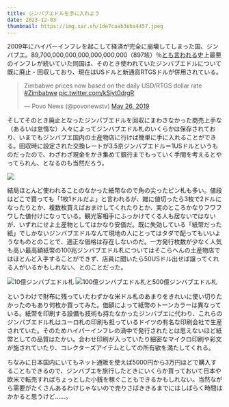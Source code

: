 ```yaml
---
title: ジンバブエドルを手に入れよう
date: 2023-12-03
thumbnail: https://img.xar.sh/1de7caab3eba4457.jpeg
---
```


2009年にハイパーインフレを起こして経済が完全に崩壊してしまった国、ジンバブエ。89,700,000,000,000,000,000,000（897垓）％[とも言われる](http://www3.u-toyama.ac.jp/kkarato/2020/economics/handout/economics-2020-12-0720.pdf)史上最悪のインフレが続いていた同国は、そのとき使われていたジンバブエドルについて既に廃止・回収しており、現在はUSドルと新通貨RTGSドルが併用されている。

<blockquote class="twitter-tweet"><p lang="en" dir="ltr">Zimbabwe prices now based on the daily USD/RTGS dollar rate <a href="https://twitter.com/hashtag/Zimbabwe?src=hash&amp;ref_src=twsrc%5Etfw">#Zimbabwe</a> <a href="https://t.co/kSiyt0drgR">pic.twitter.com/kSiyt0drgR</a></p>&mdash; Povo News (@povonewstv) <a href="https://twitter.com/povonewstv/status/1132673832546906115?ref_src=twsrc%5Etfw">May 26, 2019</a></blockquote> <script async src="https://platform.twitter.com/widgets.js" charset="utf-8"></script>

そしてそのとき廃止となったジンバブエドルを回収にまわさなかった商売上手な（あるいは怠惰な）人々によってジンバブエドル札のいくらかは保存されており、いまでもジンバブエ国内の土産物店に行けば簡単に手に入れることができる。回収時に設定された交換レートが3.5京ジンバブエドル＝1USドルというものだったので、わざわざ現金をかき集めて銀行までもっていく手間を考えるとやってられん、となるのも当然だろう。

![](https://img.xar.sh/1884882617f47519.jpeg)

結局ほとんど使われることのなかった紙幣なので角の尖ったピン札も多い。値段はどこで買っても「1枚1ドルだよ」と言われるが、雑に値切ったら3枚で2ドルになったりとか、複数枚買えばおまけしてくれたりとか、実のところかなりフワフワした値付けになっている。観光客相手にふっかけてくる人も居ないではないが、いずれにせよ土産物としてはかなり安価だ。既に失効している「紙幣だった紙」でしかないジンバブエドルなんて現地の人にとってはタダで配ってもいいようなものとのことで、適正な価格は存在しないのだ。一方発行枚数が少なく人気も高い最高額紙幣の100兆ジンバブエドル札についてはそこらへんの土産物店ではほとんど入手することができず、店員に聞いたら50USドル出せば譲ってくれる人がいるかもしれない、とのことだった。

![10億ジンバブエドル札](https://img.xar.sh/1de7caab3eba4457.jpeg)
![100億ジンバブエドル札と500億ジンバブエドル札](https://img.xar.sh/6fb741e6b6ec1cd9.jpeg)

というわけで財布に残っていたわずかな米ドル札のあまりをきれいに使い切りたかったのもあり何枚か買ってみた。価額によって紙幣のトーンカラーは異なっている。紙幣を印刷する設備も技術も持たなかったジンバブエに代わり、これらのジンバブエドル札はユーロ札の印刷も担っているドイツの有名な印刷会社で生産されていた。そのためハイパーインフレの渦中で発行されたとは思えないほど紙幣としての品質はたかい。合わせ印刷が入っていたり細密なマイクロ印刷や彩文が施されていたり、コレクターズアイテムとしての所有欲を満たしてくれる。

ちなみに日本国内にいてもネット通販を使えば5000円から3万円ほどで購入することもできるので、ジンバブエを旅行したときにいくらか買っておいて日本や欧米で転売すればちょっとした小銭を稼ぐこともできるかもしれない。当然ながら需要がたくさんあるわけじゃないので売りさばききるまでにはしばらく時間はかかると思うけど……。
